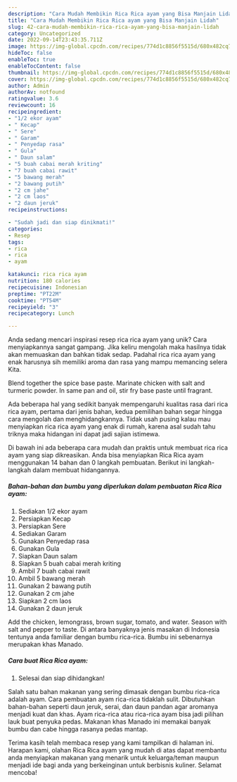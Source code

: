 ```yaml
---
description: "Cara Mudah Membikin Rica Rica ayam yang Bisa Manjain Lidah"
title: "Cara Mudah Membikin Rica Rica ayam yang Bisa Manjain Lidah"
slug: 42-cara-mudah-membikin-rica-rica-ayam-yang-bisa-manjain-lidah
category: Uncategorized
date: 2022-09-14T23:43:35.711Z
image: https://img-global.cpcdn.com/recipes/774d1c8856f5515d/680x482cq70/rica-rica-ayam-foto-resep-utama.jpg
hideToc: false
enableToc: true
enableTocContent: false
thumbnail: https://img-global.cpcdn.com/recipes/774d1c8856f5515d/680x482cq70/rica-rica-ayam-foto-resep-utama.jpg
cover: https://img-global.cpcdn.com/recipes/774d1c8856f5515d/680x482cq70/rica-rica-ayam-foto-resep-utama.jpg
author: Admin
authorAv: notfound
ratingvalue: 3.6
reviewcount: 16
recipeingredient:
- "1/2 ekor ayam"
- " Kecap"
- " Sere"
- " Garam"
- " Penyedap rasa"
- " Gula"
- " Daun salam"
- "5 buah cabai merah kriting"
- "7 buah cabai rawit"
- "5 bawang merah"
- "2 bawang putih"
- "2 cm jahe"
- "2 cm laos"
- "2 daun jeruk"
recipeinstructions:

- "Sudah jadi dan siap dinikmati!"
categories:
- Resep
tags:
- rica
- rica
- ayam

katakunci: rica rica ayam 
nutrition: 180 calories
recipecuisine: Indonesian
preptime: "PT22M"
cooktime: "PT54M"
recipeyield: "3"
recipecategory: Lunch

---
```





Anda sedang mencari inspirasi resep rica rica ayam yang unik? Cara menyiapkannya sangat gampang. Jika keliru mengolah maka hasilnya tidak akan memuaskan dan bahkan tidak sedap. Padahal rica rica ayam yang enak harusnya sih memiliki aroma dan rasa yang mampu memancing selera Kita.





Blend together the spice base paste. Marinate chicken with salt and turmeric powder. In same pan and oil, stir fry base paste until fragrant.

Ada beberapa hal yang sedikit banyak mempengaruhi kualitas rasa dari rica rica ayam, pertama dari jenis bahan, kedua pemilihan bahan segar hingga cara mengolah dan menghidangkannya. Tidak usah pusing kalau mau menyiapkan rica rica ayam yang enak di rumah, karena asal sudah tahu triknya maka hidangan ini dapat jadi sajian istimewa.






Di bawah ini ada beberapa cara mudah dan praktis untuk membuat rica rica ayam yang siap dikreasikan. Anda bisa menyiapkan Rica Rica ayam menggunakan 14 bahan dan 0 langkah pembuatan. Berikut ini langkah-langkah dalam membuat hidangannya.

<!--inarticleads1-->

##### Bahan-bahan dan bumbu yang diperlukan dalam pembuatan Rica Rica ayam:

1. Sediakan 1/2 ekor ayam
1. Persiapkan  Kecap
1. Persiapkan  Sere
1. Sediakan  Garam
1. Gunakan  Penyedap rasa
1. Gunakan  Gula
1. Siapkan  Daun salam
1. Siapkan 5 buah cabai merah kriting
1. Ambil 7 buah cabai rawit
1. Ambil 5 bawang merah
1. Gunakan 2 bawang putih
1. Gunakan 2 cm jahe
1. Siapkan 2 cm laos
1. Gunakan 2 daun jeruk


Add the chicken, lemongrass, brown sugar, tomato, and water. Season with salt and pepper to taste. Di antara banyaknya jenis masakan di Indonesia tentunya anda familiar dengan bumbu rica-rica. Bumbu ini sebenarnya merupakan khas Manado. 

<!--inarticleads2-->

##### Cara buat Rica Rica ayam:


1. Selesai dan siap dihidangkan!

Salah satu bahan makanan yang sering dimasak dengan bumbu rica-rica adalah ayam. Cara pembuatan ayam rica-rica tidaklah sulit. Dibutuhkan bahan-bahan seperti daun jeruk, serai, dan daun pandan agar aromanya menjadi kuat dan khas. Ayam rica-rica atau rica-rica ayam bisa jadi pilihan lauk buat penyuka pedas. Makanan khas Manado ini memakai banyak bumbu dan cabe hingga rasanya pedas mantap. 

Terima kasih telah membaca resep yang kami tampilkan di halaman ini. Harapan kami, olahan Rica Rica ayam yang mudah di atas dapat membantu anda menyiapkan makanan yang menarik untuk keluarga/teman maupun menjadi ide bagi anda yang berkeinginan untuk berbisnis kuliner. Selamat mencoba!
